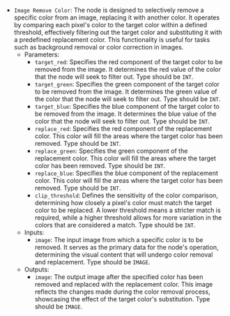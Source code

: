 - `Image Remove Color`: The node is designed to selectively remove a specific color from an image, replacing it with another color. It operates by comparing each pixel's color to the target color within a defined threshold, effectively filtering out the target color and substituting it with a predefined replacement color. This functionality is useful for tasks such as background removal or color correction in images.
    - Parameters:
        - `target_red`: Specifies the red component of the target color to be removed from the image. It determines the red value of the color that the node will seek to filter out. Type should be `INT`.
        - `target_green`: Specifies the green component of the target color to be removed from the image. It determines the green value of the color that the node will seek to filter out. Type should be `INT`.
        - `target_blue`: Specifies the blue component of the target color to be removed from the image. It determines the blue value of the color that the node will seek to filter out. Type should be `INT`.
        - `replace_red`: Specifies the red component of the replacement color. This color will fill the areas where the target color has been removed. Type should be `INT`.
        - `replace_green`: Specifies the green component of the replacement color. This color will fill the areas where the target color has been removed. Type should be `INT`.
        - `replace_blue`: Specifies the blue component of the replacement color. This color will fill the areas where the target color has been removed. Type should be `INT`.
        - `clip_threshold`: Defines the sensitivity of the color comparison, determining how closely a pixel's color must match the target color to be replaced. A lower threshold means a stricter match is required, while a higher threshold allows for more variation in the colors that are considered a match. Type should be `INT`.
    - Inputs:
        - `image`: The input image from which a specific color is to be removed. It serves as the primary data for the node's operation, determining the visual content that will undergo color removal and replacement. Type should be `IMAGE`.
    - Outputs:
        - `image`: The output image after the specified color has been removed and replaced with the replacement color. This image reflects the changes made during the color removal process, showcasing the effect of the target color's substitution. Type should be `IMAGE`.
